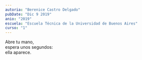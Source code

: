 ```yaml
---
autoria: "Berenice Castro Delgado"
pubDate: "Dic 9 2019"
anio: "2019"
escuela: "Escuela Técnica de la Universidad de Buenos Aires"
curso: "1"
---
```

Abre tu mano,\
espera unos segundos:\
ella aparece.